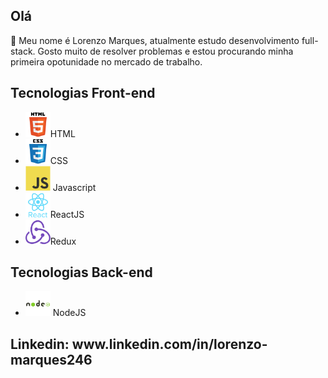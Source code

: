 <h2> Olá</h2> 👋
  Meu nome é Lorenzo Marques, atualmente estudo desenvolvimento full-stack. Gosto muito de resolver problemas e estou procurando minha primeira opotunidade no mercado de trabalho.
  
 <h2> Tecnologias Front-end </h2>
  <ul>
  <li><img src="https://raw.githubusercontent.com/devicons/devicon/master/icons/html5/html5-original-wordmark.svg" alt="html5" width="40" height="40"/>HTML</li>
  <li> <img src="https://raw.githubusercontent.com/devicons/devicon/master/icons/css3/css3-original-wordmark.svg" alt="css3" width="40" height="40"/>CSS</li>
  <li> <img src="https://raw.githubusercontent.com/devicons/devicon/master/icons/javascript/javascript-original.svg" alt="javascript" width="40" height="40"/> Javascript</li>
  <li> <img src="https://raw.githubusercontent.com/devicons/devicon/master/icons/react/react-original-wordmark.svg" alt="react" width="40" height="40"/>ReactJS
</li>
  <li> <img src="https://raw.githubusercontent.com/devicons/devicon/master/icons/redux/redux-original.svg" alt="redux" width="40" height="40"/>Redux
</li>
</ul>

<h2> Tecnologias Back-end </h2>
  <ul>
  <li><img src="https://raw.githubusercontent.com/devicons/devicon/master/icons/nodejs/nodejs-original-wordmark.svg" alt="nodejs" width="40" height="40" position="absolute"/>
 NodeJS</li>
</ul>

<h2>Linkedin: www.linkedin.com/in/lorenzo-marques246</h2>

